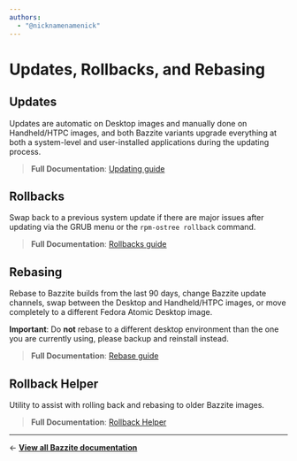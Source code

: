 ```yaml
---
authors:
  - "@nicknamenamenick"
---
```


<!-- ANCHOR: METADATA -->
<!--{"url_discourse": "https://universal-blue.discourse.group/docs?topic=36", "fetched_at": "2024-09-03 16:43:15.473615+00:00"}-->
<!-- ANCHOR_END: METADATA -->

# Updates, Rollbacks, and Rebasing

## Updates

Updates are automatic on Desktop images and manually done on Handheld/HTPC images, and both Bazzite variants upgrade everything at both a system-level and user-installed applications during the updating process.

> **Full Documentation**:
> [Updating guide](./updating_guide.md)

## Rollbacks

Swap back to a previous system update if there are major issues after updating via the GRUB menu or the `rpm-ostree rollback` command.

> **Full Documentation**:
> [Rollbacks guide](./rolling_back_system_updates.md)

## Rebasing

Rebase to Bazzite builds from the last 90 days, change Bazzite update channels, swap between the Desktop and Handheld/HTPC images, or move completely to a different Fedora Atomic Desktop image.

**Important**: Do **not** rebase to a different desktop environment than the one you are currently using, please backup and reinstall instead.

> **Full Documentation**:
> [Rebase guide](./rebase_guide.md)

## Rollback Helper

Utility to assist with rolling back and rebasing to older Bazzite images.

> **Full Documentation**:
> [Rollback Helper](./bazzite_rollback_helper.md)

<hr>

← [**View all Bazzite documentation**](../../index.md)
